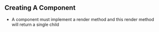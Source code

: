## Creating A Component
- A component must implement a render method and this render method will return a single child
